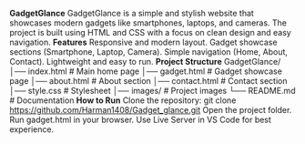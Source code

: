 **GadgetGlance**
GadgetGlance is a simple and stylish website that showcases modern gadgets like smartphones, laptops, and cameras. The project is built using HTML and CSS with a focus on clean design and easy navigation.
**Features**
Responsive and modern layout.
Gadget showcase sections (Smartphone, Laptop, Camera).
Simple navigation (Home, About, Contact).
Lightweight and easy to run.
**Project Structure**
GadgetGlance/
│── index.html        # Main home page
│── gadget.html       # Gadget showcase page
│── about.html        # About section
│── contact.html      # Contact section
│── style.css         # Stylesheet
│── images/           # Project images
└── README.md         # Documentation
**How to Run**
Clone the repository:
git clone https://github.com/Harman1408/Gadget_glance.git
Open the project folder.
Run gadget.html in your browser.
Use Live Server in VS Code for best experience.

